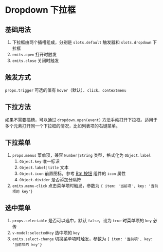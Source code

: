 # Dropdown 下拉框

## 基础用法

1. 下拉框由两个插槽组成，分别是 `slots.default` 触发器和 `slots.dropdown` 下拉框
2. `emits.open` 打开时触发
3. `emits.close` 关闭时触发

<preview path="./demos/dropdown-basic.vue"></preview>

## 触发方式

`props.trigger` 可选的值有 `hover`（默认）、`click`、`contextmenu`

<preview path="./demos/dropdown-trigger.vue"></preview>

## 下拉方法

如果不需要插槽，可以通过 `dropdown.open(event)` 方法手动打开下拉框。适用于多个元素打开同一个下拉框的情况，比如列表项的右键菜单。

<preview path="./demos/dropdown-method.vue"></preview>

## 下拉菜单

1. `props.menus` 菜单项，兼容 `Number|String` 类型，格式化为 `Object.label`
   1. `Object.key` 唯一标识
   2. `Object.label|title` 文本
   3. `Object.icon` 前置图标，参考 [Btn 按钮](/component/btn#前置图标) 组件的 `icon` 属性
   4. `Object.divider` 是否添加分隔符
2. `emits.menu-click` 点击菜单项时触发，参数为 `{ item: '当前项', key: '当前项的 key'}`

<preview path="./demos/menu-basic.vue"></preview>

## 选中菜单

1. `props.selectable` 是否可以选中，默认 `false`，设为 `true` 时菜单项的 `key` 必传
2. `v-model:selectedKey` 选中项的 `key`
3. `emits.select-change` 切换菜单项时触发，参数为 `{ item: '当前项', key: '当前项的 key'}`

<preview path="./demos/menu-select.vue"></preview>
